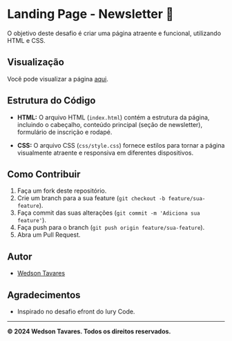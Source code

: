 # Landing Page - Newsletter 📰

O objetivo deste desafio é criar uma página atraente e funcional, utilizando HTML e CSS.

## Visualização

Você pode visualizar a página [aqui](https://www.figma.com/file/zlBzEKtT8mzt3fD2ujIm8R/eFront---Desafio-1?type=design&node-id=2-2&mode=design&t=YgoahJUEjHW0DhGj-0).

## Estrutura do Código

- **HTML:** O arquivo HTML (`index.html`) contém a estrutura da página, incluindo o cabeçalho, conteúdo principal (seção de newsletter), formulário de inscrição e rodapé.

- **CSS:** O arquivo CSS (`css/style.css`) fornece estilos para tornar a página visualmente atraente e responsiva em diferentes dispositivos.

## Como Contribuir

1. Faça um fork deste repositório.
2. Crie um branch para a sua feature (`git checkout -b feature/sua-feature`).
3. Faça commit das suas alterações (`git commit -m 'Adiciona sua feature'`).
4. Faça push para o branch (`git push origin feature/sua-feature`).
5. Abra um Pull Request.

## Autor

- [Wedson Tavares](#inserir-link-para-o-perfil-do-autor)

## Agradecimentos

- Inspirado no desafio efront do Iury Code.

---

**© 2024 Wedson Tavares. Todos os direitos reservados.**





